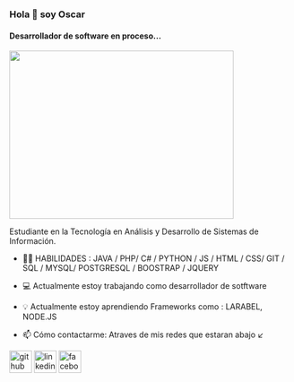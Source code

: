 ###  Hola 👋 soy Oscar

#### Desarrollador de software en proceso...

<img src="https://i.pinimg.com/originals/e4/26/70/e426702edf874b181aced1e2fa5c6cde.gif"  width="400" height="300">




Estudiante en la Tecnología en Análisis y Desarrollo de Sistemas de Información.

- 🤹🏻 HABILIDADES : JAVA / PHP/ C# / PYTHON / JS / HTML / CSS/ GIT / SQL / MYSQL/ POSTGRESQL / BOOSTRAP / JQUERY

- 💻 Actualmente estoy trabajando como desarrollador de sotftware
- 💡  Actualmente estoy aprendiendo  Frameworks como : LARABEL, NODE.JS 
- 📫 Cómo contactarme: Atraves de mis redes que estaran abajo ↙️


[<img src='https://cdn.jsdelivr.net/npm/simple-icons@3.0.1/icons/github.svg' alt='github' height='40'>](https://github.com/OscarAstudilloReyes)  [<img src='https://cdn.jsdelivr.net/npm/simple-icons@3.0.1/icons/linkedin.svg' alt='linkedin' height='40'>](https://www.linkedin.com/in/oscarastudilloreyes-8873951ab//)  [<img src='https://cdn.jsdelivr.net/npm/simple-icons@3.0.1/icons/facebook.svg' alt='facebook' height='40'>](https://www.facebook.com/oscar.astudillo.1800)  


 

